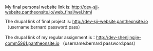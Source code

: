 My final personal website link is: http://dev-sjj-website.pantheonsite.io/web_final/wel.html


The drupal link of final project is: http://dev-sjj-website.pantheonsite.io 
（username:bernard password:pass）


The drupal link of my regular assignment is：http://dev-shenjingjie-comm5961.pantheonsite.io 
（username:bernard password:pass）
